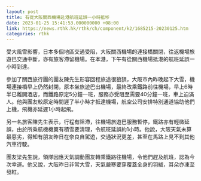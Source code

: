 ```yaml
---
layout: post
title: 有從大阪關西機場赴港航班延誤一小時抵埗
date: 2023-01-25 15:41:53.000000000 +08:00
link: https://news.rthk.hk/rthk/ch/component/k2/1685215-20230125.htm
categories: rthk
---
```


受大風雪影響，日本多個地區交通受阻，大阪關西機場的連接橋關閉，往返機場旅遊巴交通中斷，亦有旅客滯留機場。在本港，下午有從關西機場抵港的航班延誤一小時到達。

參加了關西旅行團的團友陳先生形容回程旅途很狼狽，大阪市內昨晚起下大雪，機場連接橋早上仍然封閉，原本坐旅遊巴出機場，最終改乘鐵路前往機場，早上6時半已離開酒店，而鐵路原定5分鐘一班，服務亦受阻至需要40分鐘一班，車上迫滿人。他與團友較原定時間遲了半小時才抵達機場，航空公司安排特別通道協助他們上機，飛機亦延遲1小時起飛。

另一名旅客陳先生表示，行程有阻滯，往機場旅遊巴服務暫停，鐵路亦有輕微延誤，由於所乘航機機翼有積雪要清理，令航班延誤約1小時。他說，大阪天氣未算最惡劣，得知有朋友昨日在奈良自駕遊，交通狀況更差，甚至在馬路上見不到其他汽車行駛。

團友梁先生說，領隊因應天氣調動團友轉乘鐵路往機場，令他們趕及航班，認為今次幸運。他又說，大阪昨日非常大雪，天氣嚴寒要穿覆蓋全身的羽絨，耳朵亦凍至發紅。
